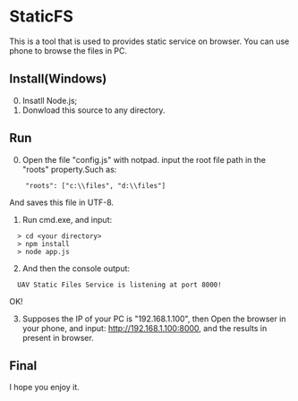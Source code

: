 # StaticFS
  This is a tool that is used to provides static service on browser. You can use phone to browse the files in PC.

## Install(Windows)

0. Insatll Node.js;
0. Donwload this source to any directory.

## Run

0. Open the file "config.js" with notpad. input the root file path in the "roots" property.Such as:
```
	"roots": ["c:\\files", "d:\\files"]
```
  And saves this file in UTF-8. 
  
1. Run cmd.exe, and input:
```
  > cd <your directory>
  > npm install
  > node app.js
```

2. And then the console output:
```
  UAV Static Files Service is listening at port 8000!
```
  OK!

3. Supposes the IP of your PC is "192.168.1.100", then Open the browser in your phone, and input: http://192.168.1.100:8000, and the results in present in browser. 

## Final
I hope you enjoy it.


